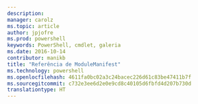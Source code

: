 ```yaml
---
description: 
manager: carolz
ms.topic: article
author: jpjofre
ms.prod: powershell
keywords: PowerShell, cmdlet, galeria
ms.date: 2016-10-14
contributor: manikb
title: "Referência de ModuleManifest"
ms.technology: powershell
ms.openlocfilehash: 4611fa0bc02a3c24bacec226d61c83be47411b7f
ms.sourcegitcommit: c732e3ee6d2e0e9cd8c40105d6fbfd4d207b730d
translationtype: HT
---
```


